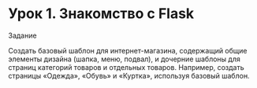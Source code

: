 # Урок 1. Знакомство с Flask
 Задание

Создать базовый шаблон для интернет-магазина, содержащий общие элементы дизайна (шапка, меню, подвал), 
и дочерние шаблоны для страниц категорий товаров и отдельных товаров. Например, создать страницы «Одежда», 
«Обувь» и «Куртка», используя базовый шаблон.